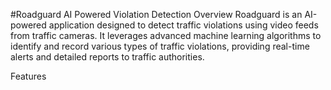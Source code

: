#Roadguard AI Powered Violation Detection
Overview
Roadguard is an AI-powered application designed to detect traffic violations using video feeds from traffic cameras. It leverages advanced machine learning algorithms to identify and record various types of traffic violations, providing real-time alerts and detailed reports to traffic authorities.

Features
